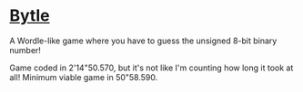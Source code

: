 # [Bytle](https://jamesl.me/bytle)
A Wordle-like game where you have to guess the unsigned 8-bit binary number!

Game coded in 2'14"50.570, but it's not like I'm counting how long it took at all! Minimum viable game in 50"58.590.
